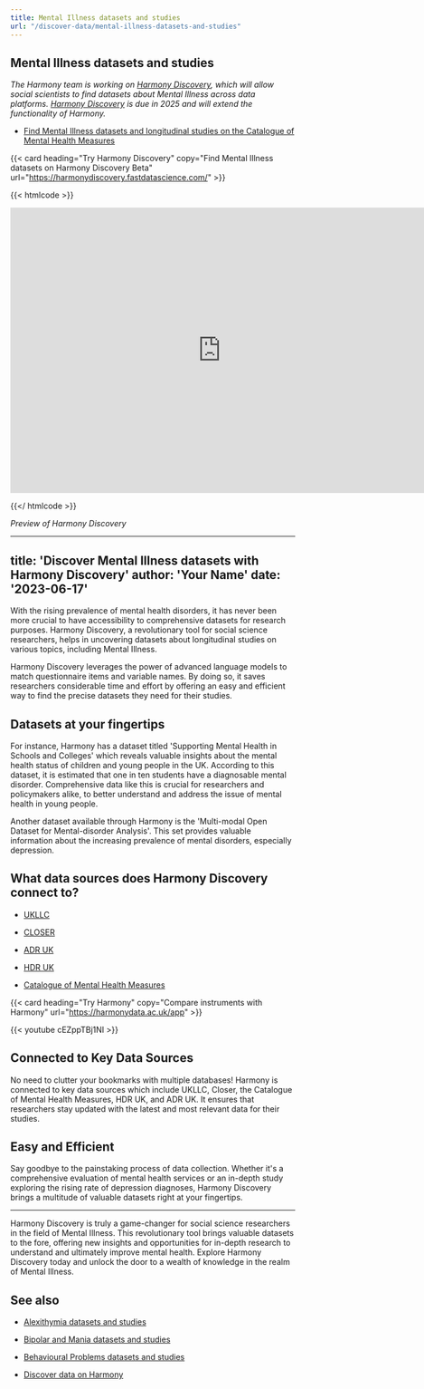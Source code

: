 ```yaml
---
title: Mental Illness datasets and studies
url: "/discover-data/mental-illness-datasets-and-studies"
---
```


## Mental Illness datasets and studies

*The Harmony team is working on [Harmony Discovery](https://harmonydiscovery.fastdatascience.com/), which will allow social scientists to find datasets about Mental Illness across data platforms. [Harmony Discovery](https://harmonydiscovery.fastdatascience.com/) is due in 2025 and will extend the functionality of Harmony.*

* [Find Mental Illness datasets and longitudinal studies on the Catalogue of Mental Health Measures](https://www.cataloguementalhealth.ac.uk/?content=search&query=Topic:mental+illness)


{{< card heading="Try Harmony Discovery" copy="Find Mental Illness datasets on Harmony Discovery Beta" url="https://harmonydiscovery.fastdatascience.com/" >}}

{{< htmlcode >}}

<iframe src="https://www.veed.io/embed/b8eb93ee-5cca-4b09-8b5d-34b614cb0f58" width="744" height="504" frameborder="0" title="Thomas Wood's Video - Oct 23, 2024" webkitallowfullscreen mozallowfullscreen allowfullscreen></iframe>

{{</ htmlcode >}}

*Preview of Harmony Discovery*


---
title: 'Discover Mental Illness datasets with Harmony Discovery'
author: 'Your Name'
date: '2023-06-17'
---

With the rising prevalence of mental health disorders, it has never been more crucial to have accessibility to comprehensive datasets for research purposes. Harmony Discovery, a revolutionary tool for social science researchers, helps in uncovering datasets about longitudinal studies on various topics, including Mental Illness. 

Harmony Discovery leverages the power of advanced language models to match questionnaire items and variable names. By doing so, it saves researchers considerable time and effort by offering an easy and efficient way to find the precise datasets they need for their studies.

## Datasets at your fingertips

For instance, Harmony has a dataset titled 'Supporting Mental Health in Schools and Colleges' which reveals valuable insights about the mental health status of children and young people in the UK. According to this dataset, it is estimated that one in ten students have a diagnosable mental disorder. Comprehensive data like this is crucial for researchers and policymakers alike, to better understand and address the issue of mental health in young people.

Another dataset available through Harmony is the 'Multi-modal Open Dataset for Mental-disorder Analysis'. This set provides valuable information about the increasing prevalence of mental disorders, especially depression.

## What data sources does Harmony Discovery connect to?

* [UKLLC](https://explore.ukllc.ac.uk)

* [CLOSER](https://closer.ac.uk/)

* [ADR UK](https://www.adruk.org/data-access/data-catalogue/)

* [HDR UK](https://www.healthdatagateway.org/)

* [Catalogue of Mental Health Measures](https://www.cataloguementalhealth.ac.uk/)

{{< card heading="Try Harmony" copy="Compare instruments with Harmony" url="https://harmonydata.ac.uk/app" >}}

{{< youtube cEZppTBj1NI >}}



## Connected to Key Data Sources

No need to clutter your bookmarks with multiple databases! Harmony is connected to key data sources which include UKLLC, Closer, the Catalogue of Mental Health Measures, HDR UK, and ADR UK. It ensures that researchers stay updated with the latest and most relevant data for their studies.

## Easy and Efficient

Say goodbye to the painstaking process of data collection. Whether it's a comprehensive evaluation of mental health services or an in-depth study exploring the rising rate of depression diagnoses, Harmony Discovery brings a multitude of valuable datasets right at your fingertips.

---

Harmony Discovery is truly a game-changer for social science researchers in the field of Mental Illness. This revolutionary tool brings valuable datasets to the fore, offering new insights and opportunities for in-depth research to understand and ultimately improve mental health. Explore Harmony Discovery today and unlock the door to a wealth of knowledge in the realm of Mental Illness.

## See also

* [Alexithymia datasets and studies](/discover-data/alexithymia-datasets-and-studies)

* [Bipolar and Mania datasets and studies](/discover-data/bipolar-and-mania-datasets-and-studies)

* [Behavioural Problems datasets and studies](/discover-data/behavioural-problems-datasets-and-studies)

* [Discover data on Harmony](/discover-data/)